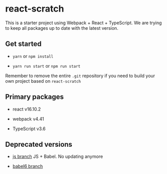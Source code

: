 # react-scratch

This is a starter project using Webpack + React + TypeScript. We are trying to keep all packages up to date with the latest version.

## Get started

- `yarn` or `npm install`

- `yarn run start` or `npm run start`

Remember to remove the entire `.git` repository if you need to build your own project based on `react-scratch`

## Primary packages

- react v16.10.2

- webpack v4.41

- TypeScript v3.6


## Deprecated versions

- [js branch](https://github.com/yuqingc/react-scratch/tree/js) JS + Babel. No updating anymore

- [babel6 branch](https://github.com/yuqingc/react-scratch/tree/babel6)

